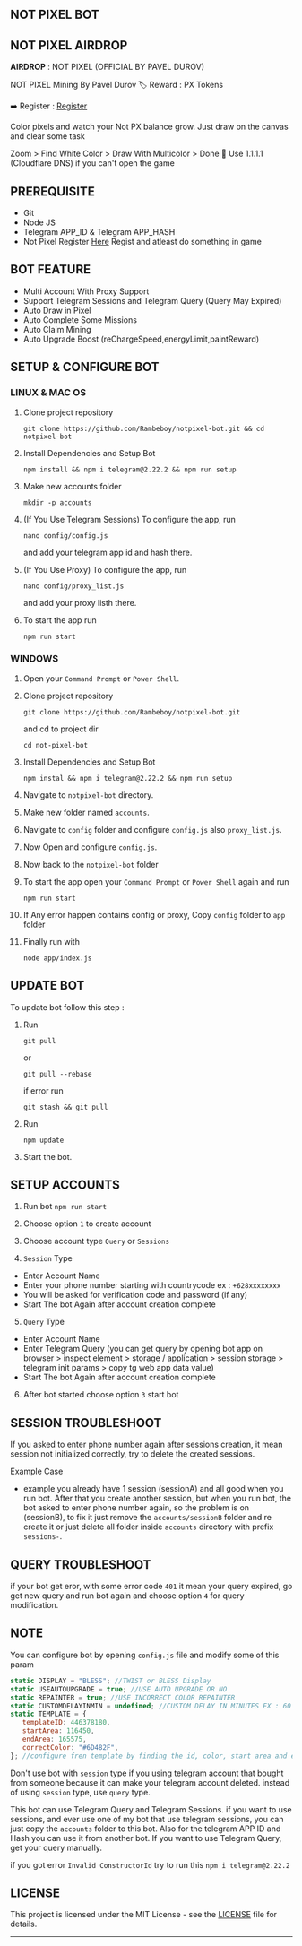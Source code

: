 ## NOT PIXEL BOT

## NOT PIXEL AIRDROP

**AIRDROP** : NOT PIXEL (OFFICIAL BY PAVEL DUROV)

NOT PIXEL Mining By Pavel Durov
🏷 Reward : PX Tokens

➡️ Register : [Register](https://t.me/notpixel/app?startapp=f6896240442_s575297)

Color pixels and watch your Not PX balance grow.
Just draw on the canvas and clear some task

Zoom > Find White Color > Draw With Multicolor > Done
📌 Use 1.1.1.1 (Cloudflare DNS) if you can't open the game

## PREREQUISITE

- Git
- Node JS
- Telegram APP_ID & Telegram APP_HASH
- Not Pixel Register [Here](https://t.me/notpixel/app?startapp=f6896240442_s575297) Regist and atleast do something in game

## BOT FEATURE

- Multi Account With Proxy Support
- Support Telegram Sessions and Telegram Query (Query May Expired)
- Auto Draw in Pixel
- Auto Complete Some Missions
- Auto Claim Mining
- Auto Upgrade Boost (reChargeSpeed,energyLimit,paintReward)

## SETUP & CONFIGURE BOT

### LINUX & MAC OS

1. Clone project repository
   ```
   git clone https://github.com/Rambeboy/notpixel-bot.git && cd notpixel-bot
   ```
2. Install Dependencies and Setup Bot
   ```
   npm install && npm i telegram@2.22.2 && npm run setup
   ```

3. Make new accounts folder
   ```
   mkdir -p accounts
   ```

4. (If You Use Telegram Sessions) To configure the app, run
   ```
   nano config/config.js
   ```
   and add your telegram app id and hash there.

5. (If You Use Proxy) To configure the app, run
   ```
   nano config/proxy_list.js
   ```
   and add your proxy listh there.

6. To start the app run
   ```
   npm run start
   ```

### WINDOWS

1. Open your `Command Prompt` or `Power Shell`.

2. Clone project repository
   ```
   git clone https://github.com/Rambeboy/notpixel-bot.git
   ```
   and cd to project dir
   ```
   cd not-pixel-bot
   ```

3. Install Dependencies and Setup Bot
   ```
   npm instal && npm i telegram@2.22.2 && npm run setup
   ```

4. Navigate to `notpixel-bot` directory.

5. Make new folder named `accounts`.

6. Navigate to `config` folder and configure  `config.js` also `proxy_list.js`.

7. Now Open and configure `config.js`.

8. Now back to the `notpixel-bot` folder

9. To start the app open your `Command Prompt` or `Power Shell` again and run
    ```
    npm run start
    ```

10. If Any error happen contains config or proxy, Copy `config` folder to `app` folder

11. Finally run with
    ```
    node app/index.js
    ```

## UPDATE BOT

To update bot follow this step :

1. Run
   ```
   git pull
   ```
   or
   ```
   git pull --rebase
   ```
   if error run
   ```
   git stash && git pull
   ```
2. Run
   ```
   npm update
   ```
3. Start the bot.

## SETUP ACCOUNTS

1. Run bot `npm run start`

2. Choose option `1` to create account

3. Choose account type `Query` or `Sessions`

4. `Session` Type
- Enter Account Name
- Enter your phone number starting with countrycode ex : `+628xxxxxxxx`
- You will be asked for verification code and password (if any)
- Start The bot Again after account creation complete

5. `Query` Type
- Enter Account Name
- Enter Telegram Query (you can get query by opening bot app on browser > inspect element > storage / application > session storage > telegram init params > copy tg web app data value)
- Start The bot Again after account creation complete

6. After bot started choose option `3` start bot

## SESSION TROUBLESHOOT

If you asked to enter phone number again after sessions creation, it mean session not initialized correctly, try to delete the created sessions.

Example Case

- example you already have 1 session (sessionA) and all good when you run bot. After that you create another session, but when you run bot, the bot asked to enter phone number again, so the problem is on (sessionB), to fix it just remove the `accounts/sessionB` folder and re create it or just delete all folder inside `accounts` directory with prefix `sessions-`.

## QUERY TROUBLESHOOT

if your bot get eror, with some error code `401` it mean your query expired, go get new query and run bot again and choose option `4` for query modification.

## NOTE

You can configure bot by opening `config.js` file and modify some of this param
```js
static DISPLAY = "BLESS"; //TWIST or BLESS Display
static USEAUTOUPGRADE = true; //USE AUTO UPGRADE OR NO
static REPAINTER = true; //USE INCORRECT COLOR REPAINTER
static CUSTOMDELAYINMIN = undefined; //CUSTOM DELAY IN MINUTES EX : 60 = 60 minutes
static TEMPLATE = {
   templateID: 446378180,
   startArea: 116450,
   endArea: 165575,
   correctColor: "#6D482F",
}; //configure fren template by finding the id, color, start area and end area (is a rectangle start from top left, and end on bottom right)
```

Don't use bot with `session` type if you using telegram account that bought from someone because it can make your telegram account deleted. instead of using `session` type, use `query` type.

This bot can use Telegram Query and Telegram Sessions. if you want to use sessions, and ever use one of my bot that use telegram sessions, you can just copy the `accounts` folder to this bot. Also for the telegram APP ID and Hash you can use it from another bot. If you want to use Telegram Query, get your query manually.

if you got error `Invalid ConstructorId` try to run this `npm i telegram@2.22.2`

## LICENSE

This project is licensed under the MIT License - see the [LICENSE](LICENSE) file for details.

---